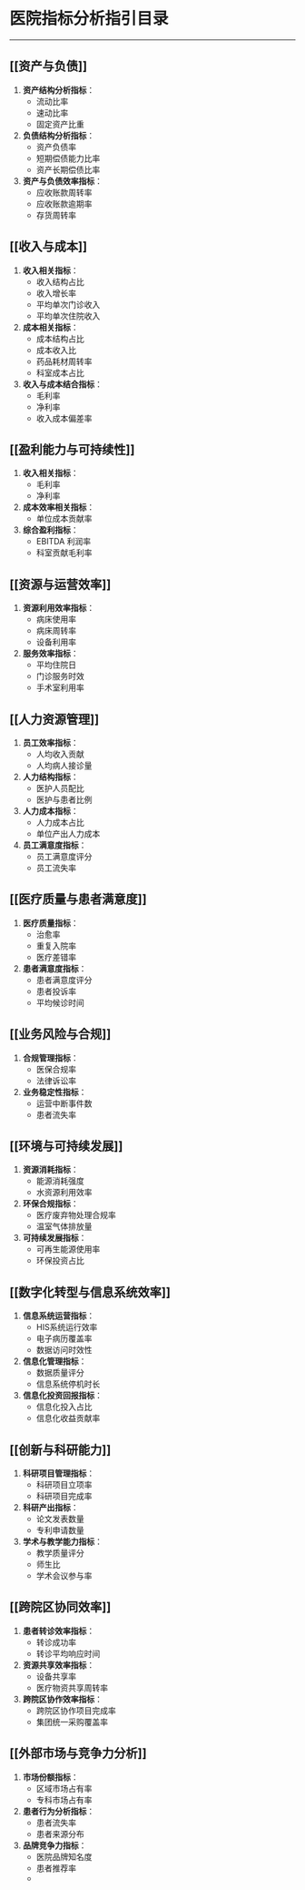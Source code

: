 # **医院指标分析指引目录**

---

## [[资产与负债]]

1. **资产结构分析指标**：
    - 流动比率
    - 速动比率
    - 固定资产比重
2. **负债结构分析指标**：
    - 资产负债率
    - 短期偿债能力比率
    - 资产长期偿债比率
3. **资产与负债效率指标**：
    - 应收账款周转率
    - 应收账款逾期率
    - 存货周转率

## [[收入与成本]]

1. **收入相关指标**：
    - 收入结构占比
    - 收入增长率
    - 平均单次门诊收入
    - 平均单次住院收入
2. **成本相关指标**：
    - 成本结构占比
    - 成本收入比
    - 药品耗材周转率
    - 科室成本占比
3. **收入与成本结合指标**：
    - 毛利率
    - 净利率
    - 收入成本偏差率

## [[盈利能力与可持续性]]

1. **收入相关指标**：
    - 毛利率
    - 净利率
2. **成本效率相关指标**：
    - 单位成本贡献率
3. **综合盈利指标**：
    - EBITDA 利润率
    - 科室贡献毛利率


## [[资源与运营效率]]

1. **资源利用效率指标**：
    - 病床使用率
    - 病床周转率
    - 设备利用率
2. **服务效率指标**：
    - 平均住院日
    - 门诊服务时效
    - 手术室利用率
## [[人力资源管理]]

1. **员工效率指标**：
    - 人均收入贡献
    - 人均病人接诊量
2. **人力结构指标**：
    - 医护人员配比
    - 医护与患者比例
3. **人力成本指标**：
    - 人力成本占比
    - 单位产出人力成本
4. **员工满意度指标**：
    - 员工满意度评分
    - 员工流失率

## [[医疗质量与患者满意度]]

1. **医疗质量指标**：
    - 治愈率
    - 重复入院率
    - 医疗差错率
2. **患者满意度指标**：
    - 患者满意度评分
    - 患者投诉率
    - 平均候诊时间

## [[业务风险与合规]]

1. **合规管理指标**：
    - 医保合规率
    - 法律诉讼率
2. **业务稳定性指标**：
    - 运营中断事件数
    - 患者流失率

## [[环境与可持续发展]]

1. **资源消耗指标**：
    - 能源消耗强度
    - 水资源利用效率
2. **环保合规指标**：
    - 医疗废弃物处理合规率
    - 温室气体排放量
3. **可持续发展指标**：
    - 可再生能源使用率
    - 环保投资占比

## [[数字化转型与信息系统效率]]

1. **信息系统运营指标**：
    - HIS系统运行效率
    - 电子病历覆盖率
    - 数据访问时效性
2. **信息化管理指标**：
    - 数据质量评分
    - 信息系统停机时长
3. **信息化投资回报指标**：
    - 信息化投入占比
    - 信息化收益贡献率

## [[创新与科研能力]]

1. **科研项目管理指标**：
    - 科研项目立项率
    - 科研项目完成率
2. **科研产出指标**：
    - 论文发表数量
    - 专利申请数量
3. **学术与教学能力指标**：
    - 教学质量评分
    - 师生比
    - 学术会议参与率

## [[跨院区协同效率]]

1. **患者转诊效率指标**：
    - 转诊成功率
    - 转诊平均响应时间
2. **资源共享效率指标**：
    - 设备共享率
    - 医疗物资共享周转率
3. **跨院区协作效率指标**：
    - 跨院区协作项目完成率
    - 集团统一采购覆盖率

## [[外部市场与竞争力分析]]

1. **市场份额指标**：
    - 区域市场占有率
    - 专科市场占有率
2. **患者行为分析指标**：
    - 患者流失率
    - 患者来源分布
3. **品牌竞争力指标**：
    - 医院品牌知名度
    - 患者推荐率
    - 